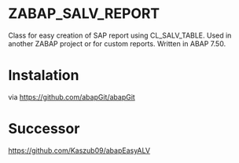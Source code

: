 # ZABAP_SALV_REPORT
Class for easy creation of SAP report using CL_SALV_TABLE. Used in another ZABAP project or for custom reports. Written in ABAP 7.50.

# Instalation 
via  https://github.com/abapGit/abapGit

# Successor
https://github.com/Kaszub09/abapEasyALV
